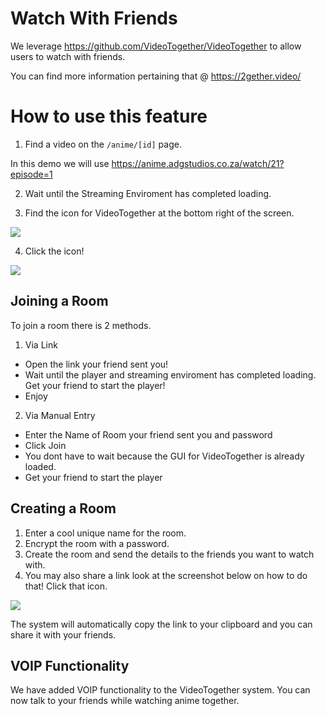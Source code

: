 # Watch With Friends

We leverage https://github.com/VideoTogether/VideoTogether to allow users to watch with friends.

You can find more information pertaining that @
https://2gether.video/

# How to use this feature

1. Find a video on the `/anime/[id]` page.

In this demo we will use https://anime.adgstudios.co.za/watch/21?episode=1

2. Wait until the Streaming Enviroment has completed loading.

3. Find the icon for VideoTogether at the bottom right of the screen.

![](/bottomRight.png)


4. Click the icon!


![](/videoTogether.png)

## Joining a Room

To join a room there is 2 methods.

1. Via Link
- Open the link your friend sent you!
- Wait until the player and streaming enviroment has completed loading. Get your friend to start the player!
- Enjoy

2. Via Manual Entry
- Enter the Name of Room your friend sent you and password
- Click Join
- You dont have to wait because the GUI for VideoTogether is already loaded.
- Get your friend to start the player

## Creating a Room
1. Enter a cool unique name for the room.
2. Encrypt the room with a password.
3. Create the room and send the details to the friends you want to watch with.
4. You may also share a link look at the screenshot below on how to do that! Click that icon.

![](/copy.png)

The system will automatically copy the link to your clipboard and you can share it with your friends.

## VOIP Functionality 

We have added VOIP functionality to the VideoTogether system. You can now talk to your friends while watching anime together.


